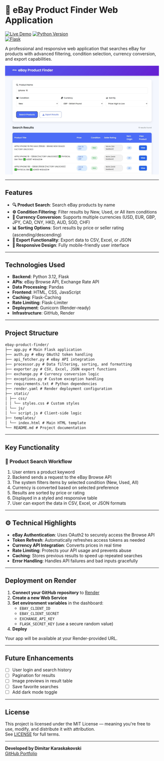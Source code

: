 # 🛒 eBay Product Finder Web Application

[![Live Demo](https://img.shields.io/badge/Live-Demo-brightgreen)]([https://your-render-url.com](https://e-commerce-app-d78j.onrender.com/))  
[![Python Version](https://img.shields.io/badge/Python-3.12-blue)](https://python.org)  
[![Flask](https://img.shields.io/badge/Flask-3.0.3-green)](https://flask.palletsprojects.com)

A professional and responsive web application that searches eBay for products with advanced filtering, condition selection, currency conversion, and export capabilities.

![eBay Product Finder Interface](screenshot.jpg)

---

## Features

- **🔍 Product Search**: Search eBay products by name  
- **⚙️ Condition Filtering**: Filter results by New, Used, or All item conditions  
- **💱 Currency Conversion**: Supports multiple currencies (USD, EUR, GBP, JPY, CAD, CNY, HKD, AUD, SGD, CHF)  
- **📊 Sorting Options**: Sort results by price or seller rating (ascending/descending)  
- **📁 Export Functionality**: Export data to CSV, Excel, or JSON  
- **📱 Responsive Design**: Fully mobile-friendly user interface  

---

## Technologies Used

- **Backend**: Python 3.12, Flask  
- **APIs**: eBay Browse API, Exchange Rate API  
- **Data Processing**: Pandas  
- **Frontend**: HTML, CSS, JavaScript  
- **Caching**: Flask-Caching  
- **Rate Limiting**: Flask-Limiter  
- **Deployment**: Gunicorn (Render-ready)  
- **Infrastructure**: GitHub, Render  

---

## Project Structure

```
ebay-product-finder/
├── app.py # Main Flask application
├── auth.py # eBay OAuth2 token handling
├── api_fetcher.py # eBay API integration
├── processor.py # Data filtering, sorting, and formatting
├── exporter.py # CSV, Excel, JSON export functions
├── exchange.py # Currency conversion logic
├── exceptions.py # Custom exception handling
├── requirements.txt # Python dependencies
├── render.yaml # Render deployment configuration
├── static/
│ ├── css/
│ │ └── styles.css # Custom styles
│ └── js/
│ └── script.js # Client-side logic
├── templates/
│ └── index.html # Main HTML template
└── README.md # Project documentation
```

---

## Key Functionality

### 🔎 Product Search Workflow

1. User enters a product keyword  
2. Backend sends a request to the eBay Browse API  
3. The system filters items by selected condition (New, Used, All)  
4. Currency is converted based on selected preference  
5. Results are sorted by price or rating  
6. Displayed in a styled and responsive table  
7. User can export the data in CSV, Excel, or JSON formats  

---

## ⚙️ Technical Highlights

- **eBay Authentication**: Uses OAuth2 to securely access the Browse API  
- **Token Refresh**: Automatically refreshes access tokens as needed  
- **Currency API Integration**: Converts prices in real time  
- **Rate Limiting**: Protects your API usage and prevents abuse  
- **Caching**: Stores previous results to speed up repeated searches  
- **Error Handling**: Handles API failures and bad inputs gracefully  

---

## Deployment on Render

1. **Connect your GitHub repository** to [Render](https://render.com)  
2. **Create a new Web Service**  
3. **Set environment variables** in the dashboard:  
   - `EBAY_CLIENT_ID`  
   - `EBAY_CLIENT_SECRET`  
   - `EXCHANGE_API_KEY`  
   - `FLASK_SECRET_KEY` (use a secure random value)  
4. **Deploy**  

Your app will be available at your Render-provided URL.

---

## Future Enhancements

- [ ] User login and search history 
- [ ] Pagination for results  
- [ ] Image previews in result table 
- [ ] Save favorite searches  
- [ ] Add dark mode toggle

---

## License

This project is licensed under the MIT License — meaning you're free to use, modify, and distribute it with attribution.  
See [LICENSE](LICENSE) for full terms.

---

**Developed by Dimitar Karaskakovski**  
[GitHub Portfolio](https://github.com/dimitar-sudo)

